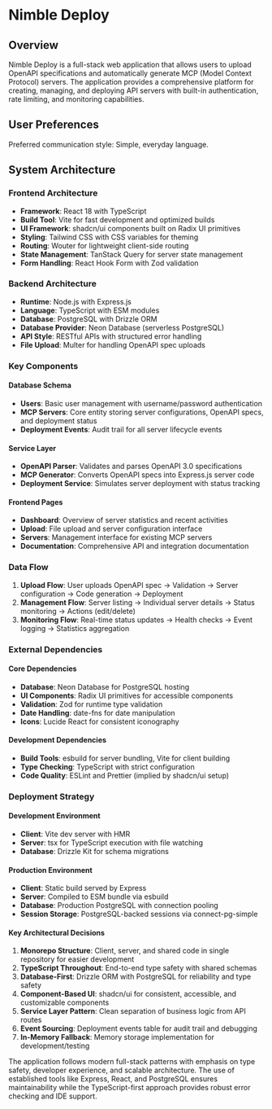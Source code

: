 # Nimble Deploy

## Overview

Nimble Deploy is a full-stack web application that allows users to upload OpenAPI specifications and automatically generate MCP (Model Context Protocol) servers. The application provides a comprehensive platform for creating, managing, and deploying API servers with built-in authentication, rate limiting, and monitoring capabilities.

## User Preferences

Preferred communication style: Simple, everyday language.

## System Architecture

### Frontend Architecture
- **Framework**: React 18 with TypeScript
- **Build Tool**: Vite for fast development and optimized builds
- **UI Framework**: shadcn/ui components built on Radix UI primitives
- **Styling**: Tailwind CSS with CSS variables for theming
- **Routing**: Wouter for lightweight client-side routing
- **State Management**: TanStack Query for server state management
- **Form Handling**: React Hook Form with Zod validation

### Backend Architecture
- **Runtime**: Node.js with Express.js
- **Language**: TypeScript with ESM modules
- **Database**: PostgreSQL with Drizzle ORM
- **Database Provider**: Neon Database (serverless PostgreSQL)
- **API Style**: RESTful APIs with structured error handling
- **File Upload**: Multer for handling OpenAPI spec uploads

### Key Components

#### Database Schema
- **Users**: Basic user management with username/password authentication
- **MCP Servers**: Core entity storing server configurations, OpenAPI specs, and deployment status
- **Deployment Events**: Audit trail for all server lifecycle events

#### Service Layer
- **OpenAPI Parser**: Validates and parses OpenAPI 3.0 specifications
- **MCP Generator**: Converts OpenAPI specs into Express.js server code
- **Deployment Service**: Simulates server deployment with status tracking

#### Frontend Pages
- **Dashboard**: Overview of server statistics and recent activities
- **Upload**: File upload and server configuration interface
- **Servers**: Management interface for existing MCP servers
- **Documentation**: Comprehensive API and integration documentation

### Data Flow

1. **Upload Flow**: User uploads OpenAPI spec → Validation → Server configuration → Code generation → Deployment
2. **Management Flow**: Server listing → Individual server details → Status monitoring → Actions (edit/delete)
3. **Monitoring Flow**: Real-time status updates → Health checks → Event logging → Statistics aggregation

### External Dependencies

#### Core Dependencies
- **Database**: Neon Database for PostgreSQL hosting
- **UI Components**: Radix UI primitives for accessible components
- **Validation**: Zod for runtime type validation
- **Date Handling**: date-fns for date manipulation
- **Icons**: Lucide React for consistent iconography

#### Development Dependencies
- **Build Tools**: esbuild for server bundling, Vite for client building
- **Type Checking**: TypeScript with strict configuration
- **Code Quality**: ESLint and Prettier (implied by shadcn/ui setup)

### Deployment Strategy

#### Development Environment
- **Client**: Vite dev server with HMR
- **Server**: tsx for TypeScript execution with file watching
- **Database**: Drizzle Kit for schema migrations

#### Production Environment
- **Client**: Static build served by Express
- **Server**: Compiled to ESM bundle via esbuild
- **Database**: Production PostgreSQL with connection pooling
- **Session Storage**: PostgreSQL-backed sessions via connect-pg-simple

#### Key Architectural Decisions

1. **Monorepo Structure**: Client, server, and shared code in single repository for easier development
2. **TypeScript Throughout**: End-to-end type safety with shared schemas
3. **Database-First**: Drizzle ORM with PostgreSQL for reliability and type safety
4. **Component-Based UI**: shadcn/ui for consistent, accessible, and customizable components
5. **Service Layer Pattern**: Clean separation of business logic from API routes
6. **Event Sourcing**: Deployment events table for audit trail and debugging
7. **In-Memory Fallback**: Memory storage implementation for development/testing

The application follows modern full-stack patterns with emphasis on type safety, developer experience, and scalable architecture. The use of established tools like Express, React, and PostgreSQL ensures maintainability while the TypeScript-first approach provides robust error checking and IDE support.